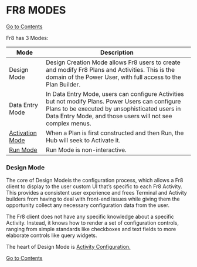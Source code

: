 # FR8 MODES

[Go to Contents](https://github.com/Fr8org/Fr8Core/blob/master/Docs/Home.md)  
 
 Fr8 has 3 Modes:

  Mode | Description   
  --- | ----   
 Design Mode | Design Creation Mode allows Fr8 users to create and modify Fr8 Plans and Activities. This is the domain of the Power User, with full access to the Plan Builder.   
  Data Entry Mode | In Data Entry Mode, users can configure Activities but not modify Plans.  Power Users can configure Plans to be executed by unsophisticated users in Data Entry Mode, and those users will not see complex menus.   
 [Activation Mode](https://github.com/Fr8org/Fr8Core/blob/master/Docs/ForDevelopers/OperatingConcepts/PlanActivationAndRunning.md) | When a Plan is first constructed and then Run, the Hub will seek to Activate it.   
 [Run Mode](https://github.com/Fr8org/Fr8Core/blob/master/Docs/ForDevelopers/OperatingConcepts/PlanActivationAndRunning.md) | Run Mode is non-interactive.   
 
### Design Mode

The core of Design Modeis the configuration process, which allows a Fr8 client to display to the user custom UI that’s specific to each Fr8 Activity. This provides a consistent user experience and frees Terminal and Activity builders from having to deal with front-end issues while giving them the opportunity collect any necessary configuration data from the user.

The Fr8 client does not have any specific knowledge about a specific Activity. Instead, it knows how to render a set of configuration controls, ranging from simple standards like checkboxes and text fields to more elaborate controls like query widgets.

The heart of Design Mode is [Activity Configuration.](https://github.com/Fr8org/Fr8Core/blob/master/Docs/ForDevelopers/OperatingConcepts/ActivityConfiguration.md)

[Go to Contents](https://github.com/Fr8org/Fr8Core/blob/master/Docs/Home.md)  
